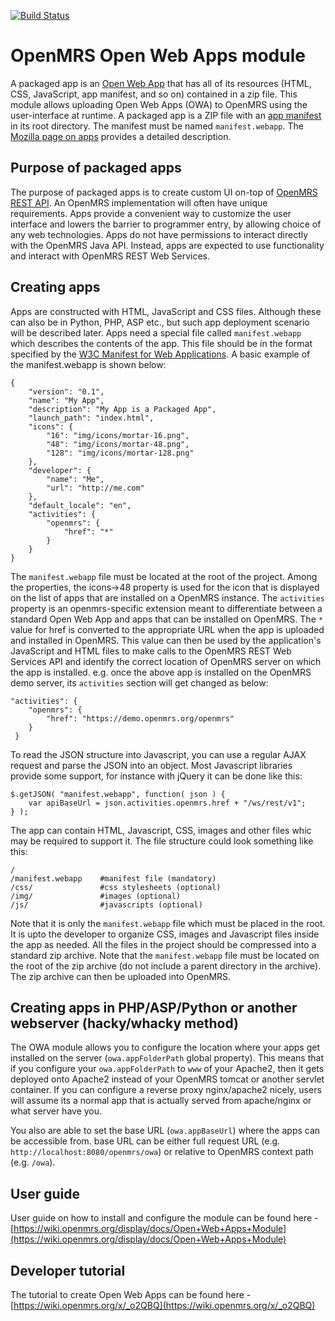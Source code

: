 [![Build Status](https://travis-ci.org/openmrs/openmrs-module-owa.svg?branch=master)](https://travis-ci.org/openmrs/openmrs-module-owa)

OpenMRS Open Web Apps module
============================
A packaged app is an [Open Web App](https://developer.mozilla.org/en-US/docs/Open_Web_apps_and_Web_standards) that has all of its resources (HTML, CSS, JavaScript, app manifest, and so on) contained in a zip file. This module allows uploading Open Web Apps (OWA) to OpenMRS using the user-interface at runtime. A packaged app is a ZIP file with an [app manifest](http://www.w3.org/2008/webapps/manifest/) in its root directory. The manifest must be named `manifest.webapp`. The [Mozilla page on apps](https://developer.mozilla.org/en-US/Apps/Quickstart) provides a detailed description.

Purpose of packaged apps
--
The purpose of packaged apps is to create custom UI on-top of [OpenMRS REST API](https://wiki.openmrs.org/display/docs/REST+Web+Services+API+For+Clients). An OpenMRS implementation will often have unique requirements. Apps provide a convenient way to customize the user interface and lowers the barrier to programmer entry, by allowing choice of any web technologies. Apps do not have permissions to interact directly with the OpenMRS Java API. Instead, apps are expected to use functionality and interact with OpenMRS REST Web Services.

Creating apps
--
Apps are constructed with HTML, JavaScript and CSS files. Although these can also be in Python, PHP, ASP etc., but such app deployment scenario will be described later. Apps need a special file called `manifest.webapp` which describes the contents of the app. This file should be in the format specified by the [W3C Manifest for Web Applications](http://www.w3.org/2008/webapps/manifest/). A basic example of the manifest.webapp is shown below:
```
{
    "version": "0.1",
    "name": "My App",
    "description": "My App is a Packaged App",
    "launch_path": "index.html",
    "icons": {
        "16": "img/icons/mortar-16.png",
        "48": "img/icons/mortar-48.png",
        "128": "img/icons/mortar-128.png"
    },
    "developer": {
        "name": "Me",
        "url": "http://me.com"
    },
    "default_locale": "en",
    "activities": {
        "openmrs": {
            "href": "*"
        }
    }
}
```
The `manifest.webapp` file must be located at the root of the project. Among the properties, the icons->48 property is used for the icon that is displayed on the list of apps that are installed on a OpenMRS instance. The `activities` property is an openmrs-specific extension meant to differentiate between a standard Open Web App and apps that can be installed on OpenMRS. The `*` value for href is converted to the appropriate URL when the app is uploaded and installed in OpenMRS. This value can then be used by the application's JavaScript and HTML files to make calls to the OpenMRS REST Web Services API and identify the correct location of OpenMRS server on which the app is installed. e.g. once the above app is installed on the OpenMRS demo server, its `activities` section will get changed as below:
```
"activities": {
    "openmrs": {
        "href": "https://demo.openmrs.org/openmrs"
    }
 }
```
To read the JSON structure into Javascript, you can use a regular AJAX request and parse the JSON into an object. Most Javascript libraries provide some support, for instance with jQuery it can be done like this:
```
$.getJSON( "manifest.webapp", function( json ) {
    var apiBaseUrl = json.activities.openmrs.href + "/ws/rest/v1";
} );
```
The app can contain HTML, Javascript, CSS, images and other files whic may be required to support it. The file structure could look something like this:
```
/
/manifest.webapp    #manifest file (mandatory)
/css/               #css stylesheets (optional)
/img/               #images (optional)
/js/                #javascripts (optional)
```
Note that it is only the `manifest.webapp` file which must be placed in the root. It is upto the developer to organize CSS, images and Javascript files inside the app as needed. All the files in the project should be compressed into a standard zip archive. Note that the `manifest.webapp` file must be located on the root of the zip archive (do not include a parent directory in the archive). The zip archive can then be uploaded into OpenMRS.

Creating apps in PHP/ASP/Python or another webserver (**hacky/whacky method**)
--
The OWA module allows you to configure the location where your apps get installed on the server (`owa.appFolderPath` global property). This means that if you configure your `owa.appFolderPath` to `www` of your Apache2, then it gets deployed onto Apache2 instead of your OpenMRS tomcat or another servlet container. If you can configure a reverse proxy nginx/apache2 nicely, users will assume its a normal app that is actually served from apache/nginx or what server have you.

You also are able to set the base URL (`owa.appBaseUrl`) where the apps can be accessible from. base URL can be either full request URL (e.g. `http://localhost:8080/openmrs/owa`) or relative to OpenMRS context path (e.g. `/owa`).
 
User guide
--
User guide on how to install and configure the module can be found here - [https://wiki.openmrs.org/display/docs/Open+Web+Apps+Module](https://wiki.openmrs.org/display/docs/Open+Web+Apps+Module)

Developer tutorial
--
The tutorial to create Open Web Apps can be found here - [https://wiki.openmrs.org/x/_o2QBQ](https://wiki.openmrs.org/x/_o2QBQ)
